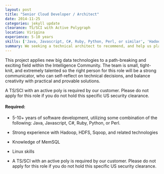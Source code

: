 ```yaml
---
layout: post
title: "Senior Cloud Developer / Architect"
date: 2014-11-25
categories: jekyll update
clearance: TS/SCI with Active Polygraph
location: Virigina
experience: 5-10 years
skills: ['Java, Javascript, C#, Ruby, Python, Perl, or similar', 'Hadoop', 'HDFS', 'HDFS', 'Sqoop', 'MemSQL', 'Linux']
summary: We seeking a technical architect to recommend, and help us plan, architectural updates for our customer’s technology. The ideal candidate for this role is an architect who is hands-on and likes to code - an engineer who will enjoy assisting with the development of proof of concepts.
---
```


This project applies new big data technologies to a path-breaking and exciting field within the Intelligence Community. The team is small, tight-knit, and extremely talented so the right person for this role will be a strong communicator, who can self-reflect on technical decisions, and balance creativity with practical and provable solutions.

A TS/SCI with an active poly is required by our customer. Please do not apply for this role if you do not hold this specific US security clearance.

#### Required:

* 5-10+ years of software development, utilizing some combination of the following: Java, Javascript, C#, Ruby, Python, or Perl.

* Strong experience with Hadoop, HDFS, Sqoop, and related technologies

* Knowledge of MemSQL

* Linux skills

* A TS/SCI with an active poly is required by our customer. Please do not apply for this role if you do not hold this specific US security clearance.